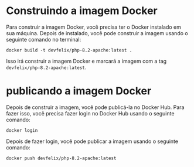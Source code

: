 # Construindo a imagem Docker

Para construir a imagem Docker, você precisa ter o Docker instalado em sua máquina. Depois de instalado, você pode construir a imagem usando o seguinte comando no terminal:

```
docker build -t devfelix/php-8.2-apache:latest .
```

Isso irá construir a imagem Docker e marcará a imagem com a tag `devfelix/php-8.2-apache:latest`.

# publicando a imagem Docker

Depois de construir a imagem, você pode publicá-la no Docker Hub. Para fazer isso, você precisa fazer login no Docker Hub usando o seguinte comando:

```
docker login
```

Depois de fazer login, você pode publicar a imagem usando o seguinte comando:

```
docker push devfelix/php-8.2-apache:latest
```
